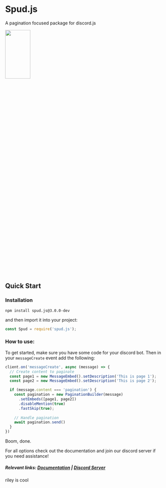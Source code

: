 # Spud.js
 A pagination focused package for discord.js
 
 <img src="https://camo.githubusercontent.com/785f7be94344e6a7f00d24995bc59f69220590a69d40f60270c63477f6748cd6/68747470733a2f2f6d656469612e646973636f72646170702e6e65742f6174746163686d656e74732f3932353634383131393439393230323536302f3932373034333938323437373839373738382f6f75747075742d6f6e6c696e65706e67746f6f6c732e706e67" width="40%" height="20%">
 
## Quick Start
 
### Installation
```
npm install spud.js@3.0.0-dev
```
and then import it into your project:
```js
const Spud = require('spud.js');
```
### How to use:

To get started, make sure you have some code for your discord bot. Then in your `messageCreate` event add the following:
```js
client.on('messageCreate', async (message) => {
  // Create content to paginate
  const page1 = new MessageEmbed().setDescription('This is page 1');
  const page2 = new MessageEmbed().setDescription('This is page 2');

  if (message.content === 'pagination') {
    const pagination = new PaginationBuilder(message)
      .setEmbeds([page1, page2])
      .disableMention(true)
      .fastSkip(true);
 
    // Handle pagination
    await pagination.send()
  }
})
```
Boom, done.

For all options check out the documentation and join our discord server if you need assistance!

##### Relevant links: [Documentation](./docs) | [Discord Server]()

riley is cool
